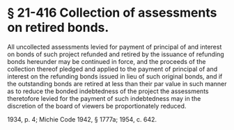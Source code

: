 # § 21-416 Collection of assessments on retired bonds.

<p>All uncollected assessments levied for payment of principal of and interest on bonds of such project refunded and retired by the issuance of refunding bonds hereunder may be continued in force, and the proceeds of the collection thereof pledged and applied to the payment of principal of and interest on the refunding bonds issued in lieu of such original bonds, and if the outstanding bonds are retired at less than their par value in such manner as to reduce the bonded indebtedness of the project the assessments theretofore levied for the payment of such indebtedness may in the discretion of the board of viewers be proportionately reduced.</p><p>1934, p. 4; Michie Code 1942, § 1777a; 1954, c. 642.</p>